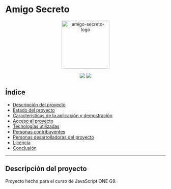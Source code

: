 # Amigo Secreto
<p align="center">
  <img width="150" height="150" alt="amigo-secreto-logo" src="https://github.com/user-attachments/assets/1a40af81-9e01-4ff1-bbaf-a628250819fa" />
</p>
<p align="center">
  <img src="https://img.shields.io/badge/Estado-En%20Desarrollo-purple">
  <img src="https://img.shields.io/badge/Fecha%20de%20lanzamiento-Agosto%202025-orange">
</p>

## Índice
- [Descripción del proyecto](#descripción-del-proyecto)
- [Estado del proyecto](#estado-del-proyecto)
- [Características de la aplicación y demostración](#características-de-la-aplicación-y-demostración)
- [Acceso al proyecto](#acceso-al-proyecto)
- [Tecnologías utilizadas](#tecnologías-utilizadas)
- [Personas contribuyentes](#personas-contribuyentes)
- [Personas desarrolladoras del proyecto](#personas-desarrolladoras-del-proyecto)
- [Licencia](#licencia)
- [Conclusión](#conclusión)

---

## Descripción del proyecto

Proyecto hecho para el curso de JavaScript ONE G9.



